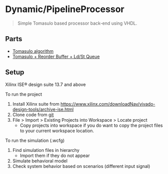 # Dynamic/PipelineProcessor
>   Simple Tomasulo based processor back-end using VHDL.

## Parts
* [Tomasulo algorithm](1/readme2.md)
* [Tomasulo + Reorder Buffer + Ld/St Queue](3/readme3.md)


## Setup
Xilinx ISE® design suite 13.7 and above

To run the project 

1. Install Xilinx suite from https://www.xilinx.com/downloadNav/vivado-design-tools/archive-ise.html
2. Clone code from [git](https://github.com/z1skgr/Tomasulo-BASED-processor)
3. File > Import > Existing Projects into Workspace > Locate project 
   * Copy projects into workspace if you do want to copy the project files to your current workspace location.

To run the simulation (.wcfg) 
1. Find simulation files in hierarchy
   * Import them if they do not appear
2. Simulate behavioral model
3. Check system behavior based on scenarios (different input signal)

